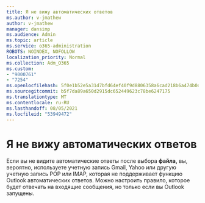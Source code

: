 ```yaml
---
title: Я не вижу автоматических ответов
ms.author: v-jmathew
author: v-jmathew
manager: dansimp
ms.audience: Admin
ms.topic: article
ms.service: o365-administration
ROBOTS: NOINDEX, NOFOLLOW
localization_priority: Normal
ms.collection: Adm_O365
ms.custom:
- "9000761"
- "7254"
ms.openlocfilehash: 5f0e1b52e5a31d7bfd64ef40f9d8806358a6cad218b6a474b0d0e38aa051ac72
ms.sourcegitcommit: b5f7da89a650d2915dc652449623c78be6247175
ms.translationtype: MT
ms.contentlocale: ru-RU
ms.lasthandoff: 08/05/2021
ms.locfileid: "53949472"
---
```

# <a name="i-dont-see-automatic-replies"></a>Я не вижу автоматических ответов

Если вы не видите автоматические ответы после выбора **файла,** вы, вероятно, используете учетную запись Gmail, Yahoo или другую учетную запись POP или IMAP, которая не поддерживает функцию Outlook автоматических ответов. Можно настроить правило, которое будет отвечать на входящие сообщения, но только если вы Outlook запущены.
